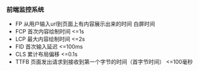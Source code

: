 ### 前端监控系统


- FP  从用户输入url到页面上有内容展示出来的时间  白屏时间
- FCP 首次内容绘制时间  <=1s
- LCP 最大内容绘制时间  <=2s
- FID 首次输入延迟     <=100ms
- CLS 累计布局偏移     <=0.1s
- TTFB 页面发出请求到接收到第一个字节的时间（首字节时间） <=100毫秒



